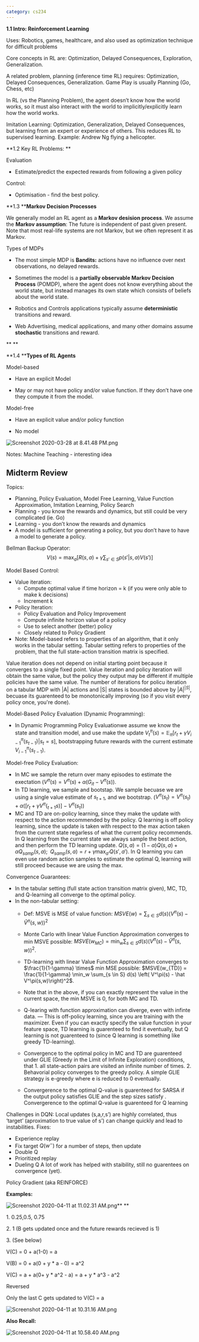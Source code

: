 ```yaml
---
category: cs234
---
```


**1.1 Intro: Reinforcement Learning**

Uses: Robotics, games, healthcare, and also used as optimization technique for difficult problems

Core concepts in RL are: Optimization, Delayed Consequences, Exploration, Generalization.

A related problem, planning (inference time RL) requires: Optimization, Delayed Consequences, Generalization. Game Play is usually Planning (Go, Chess, etc)

In RL (vs the Planning Problem), the agent doesn’t know how the world works, so it must also interact with the world to implicitly/explicitly learn how the world works.

Imitation Learning: Optimization, Generalization, Delayed Consequences, but learning from an expert or experience of others. This reduces RL to supervised learning. Example: Andrew Ng flying a helicopter.

**1.2 Key RL Problems: **

Evaluation

 - Estimate/predict the expected rewards from following a given policy

Control:

 - Optimisation - find the best policy.

**1.3 ****Markov Decision Processes**

We generally model an RL agent as a **Markov desision process**. We assume the **Markov assumption**: The future is independent of past given present. Note that most real-life systems are not Markov, but we often represent it as Markov.

Types of MDPs

 - The most simple MDP is **Bandits:** actions have no influence over next observations, no delayed rewards.

 - Sometimes the model is a **partially observable Markov Decision Process** (POMDP), where the agent does not know everything about the world state, but instead manages its own state which consists of beliefs about the world state.

 - Robotics and Controls applications typically assume **deterministic** transitions and reward.

 - Web Advertising, medical applications, and many other domains assume **stochastic** transitions and reward.

**
**

**1.4 ****Types of RL Agents**

Model-based

 - Have an explicit Model

 - May or may not have policy and/or value function. If they don’t have one they compute it from the model.

Model-free

 - Have an explicit value and/or policy function

 - No model

![Screenshot 2020-03-28 at 8.41.48 PM.png](/assets/blog_resources/921B8AEFC8CFC1AC7C24A3954B649E31.png)

Notes: Machine Teaching - interesting idea

## Midterm Review
Topics:
 - Planning, Policy Evaluation, Model Free Learning, Value Function Approximation, Imitation Learning, Policy Search
  - Planning - you know the rewards and dynamics, but still could be very complicated (ie. Go)
  - Learning - you don’t know the rewards and dynamics
 - A model is sufficient for generating a policy, but you don’t have to have a model to generate a policy.

Bellman Backup Operator:
$$ V(s) = \max_a \left[ R(s,a) + \gamma \sum_{s' \in S} p(s' | s,a) V(s') \right]$$

Model Based Control:
  - Value iteration:
    - Compute optimal value if time horizon = k (if you were only able to make k decisions)
    - Increment k
  - Policy Iteration:
    - Policy Evaluation and Policy Improvement
    - Compute infinite horizon value of a policy
    - Use to select another (better) policy
    - Closely related to Policy Gradient
  - Note: Model-based refers to properties of an algorithm, that it only works in the tabular setting. Tabular setting refers to properties of the problem, that the full state-action transition matrix is specified.

Value iteration does not depend on initial starting point because it converges to a single fixed point. Value iteration and policy iteration will obtain the same value, but the policy they output may be different if multiple policies have the same value. The number of iterations for policu iteration on a tabular MDP with |A| actions and |S| states is bounded above by $|A|^{|S|}$, becuase its guarenteed to be monotonically improving (so if you visit every policy once, you're done).

Model-Based Policy Evaluation (Dynamic Programming):
- In Dynamic Programming Policy Evaluationwe assume we know the state and transition model, and use make the update $V_t^{\pi}(s) = \mathbb{E}_{\pi} [r_t + \gamma V_{i-1}^{\pi}(s_{t-1}) | s_t = s]$, bootstrapping future rewards with the current estimate $V_{i-1}^{\pi}(s_{t-1})$.

Model-free Policy Evaluation:
  - In MC we sample the return over many episodes to estimate the exectation ($V^{\pi}(s) = V^{\pi}(s) + \alpha(G_{it} - V^{\pi}(s)$).
  - In TD learning, we sample and bootstap. We sample becuase we are using a single value estimate of $s_{t+1}$, and we bootstrap. ($V^{\pi}(s_t) = V^{\pi}(s_t) + \alpha([r_t + \gamma V^{\pi}(_{t+1}s)] - V^{\pi}(s_t)$)
  - MC and TD are on-policy learning, since they make the update with respect to the action recommended by the policy. Q learning is off policy learning, since the update is taken with respect to the max action taken from the current state regarless of what the current policy recommends. In Q learning from the current state we always sample the best action, and then perform the TD learning update. $Q(s,a) = (1-\alpha)Q(s,a) + \alpha Q_{samp}(s,a); \;\; Q_{samp}(s,a) = r + \gamma \max_{a'}Q(s',a')$. In Q learning you can even use random action samples to estimate the optimal Q, learning will still proceed because we are using the max. 

Convergence Guarantees:
  - In the tabular setting (full state action transition matrix given), MC, TD, and Q-learning all converge to the optimal policy.
  - In the non-tabular setting:
    - Def: MSVE is MSE of value function: $MSVE(w) = \sum_{s \in S} d(s) \left( V^\pi(s) - \hat V^\pi(s,w)\right)^2$
    - Monte Carlo with linear Value Function Approximation converges to min MSVE possible: $MSVE(w_{MC}) = \min_w \sum_{s \in S} d(s) \left( V^\pi(s) - \hat V^\pi(s,w)\right)^2$.
    - TD-learning with linear Value Function Approximation converges to $\frac{1}{1-\gamma} \times$ min MSE possible: $MSVE(w_{TD}) = \frac{1}{1-\gamma} \min_w \sum_{s \in S} d(s) \left( V^\pi(s) - \hat V^\pi(s,w)\right)^2$.
    - Note that in the above, if you can exactly represent the value in the current space, the min MSVE is 0, for both MC and TD.
    - Q-learing with function approximation can diverge, even with infinte data. — This is off-policy learning, since you are training with the maximizer. Even if you can exactly specify the value function in your feature space, TD learning is guarenteed to find it eventually, but Q learning is not guarenteed to (since Q learning is something like greedy TD-learning).
  
    - Convergence to the optimal policy in MC and TD are guarenteed under GLIE (Greedy in the Limit of Infinite Exploration) conditions, that 1. all state-action pairs are visited an infinite number of times. 2. Behavorial policy converges to the greedy policy. A simple GLIE strategy is e-greedy where e is reduced to 0 eventually.
    - Convergerence to the optimal Q-value is guarenteed for SARSA if the output policy satisfies GLIE and the step sizes satisfy . Convergerence to the optimal Q-value is guarenteed for Q learning

Challenges in DQN: Local updates (s,a,r,s’) are highly correlated, thus ‘target’ (aproximation to true value of s’) can change quickly and lead to instabilities. Fixes:
  - Experience replay
  - Fix target $Q(w^-)$ for a number of steps, then update
  - Double Q
  - Prioritized replay
  - Dueling Q
A lot of work has helped with staibility, still no guarentees on convergence (yet).

Policy Gradient (aka REINFORCE)

 

**Examples:**

![Screenshot 2020-04-11 at 11.02.31 AM.png](/assets/blog_resources/13465170D59DE6004AE8D5606BEF3F03.png)**
**

1\. 0.25,0.5, 0.75

2\. 1 (B gets updated once and the future rewards recieved is 1)

3\. (See below)

V(C) = 0 + a(1-0) = a

V(B) = 0 + a(0 + y \* a - 0) = a^2

V(C) = a + a(0+ y \* a^2 - a) = a + y \* a^3 - a^2

Reversed

Only the last C gets updated to V(C) = a

![Screenshot 2020-04-11 at 10.31.16 AM.png](/assets/blog_resources/9CB2EA5AC5C5414C329C154E5971DDDD.png)

**Also Recall:**

![Screenshot 2020-04-11 at 10.58.40 AM.png](/assets/blog_resources/D5486A6718CC3C3EC0C5E44082C687F1.png)


